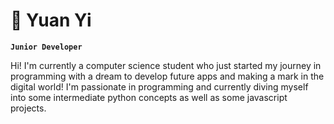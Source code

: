 # 🎃 Yuan Yi 

**`Junior Developer`**

Hi! I'm currently a computer science student who just started my journey in programming with a dream to develop future apps and making a mark in the digital world! I'm passionate in programming and currently diving myself into some intermediate python concepts as well as some javascript projects.

